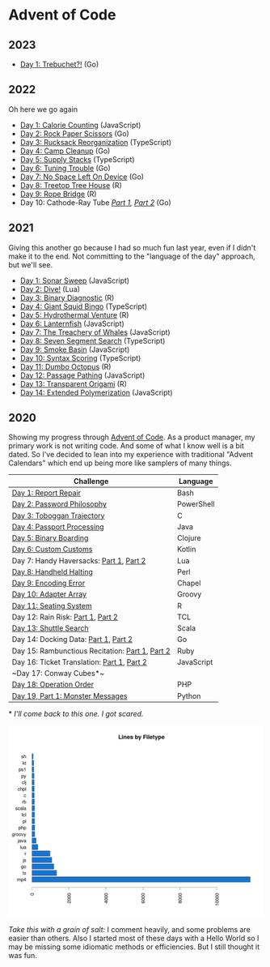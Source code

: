 # Advent of Code

## 2023

- [Day 1: Trebuchet?!](2023/01/trebuchet.go) (Go)

## 2022

Oh here we go again

- [Day 1: Calorie Counting](2022/01/calorieCounting.js) (JavaScript)
- [Day 2: Rock Paper Scissors](2022/02/rock_paper_scissors.go) (Go)
- [Day 3: Rucksack Reorganization](2022/03/src/index.ts) (TypeScript)
- [Day 4: Camp Cleanup](2022/04/camp_cleanup.go) (Go)
- [Day 5: Supply Stacks](2022/05/src/index.ts) (TypeScript)
- [Day 6: Tuning Trouble](2022/06/tuning_trouble.go) (Go)
- [Day 7: No Space Left On Device](2022/07/disk_space.go) (Go)
- [Day 8: Treetop Tree House](2022/08/treetops.r) (R)
- [Day 9: Rope Bridge](2022/09/rope.r) (R)
- Day 10: Cathode-Ray Tube _[Part 1](2022/10/crt.go), [Part 2](2022/10/crt_two.go)_ (Go)

## 2021

Giving this another go because I had so much fun last year, even if I didn't
make it to the end. Not committing to the "language of the day" approach, but
we'll see.

- [Day 1: Sonar Sweep](2021/01/depthFinder.js) (JavaScript)
- [Day 2: Dive!](2021/02/dive.lua) (Lua)
- [Day 3: Binary Diagnostic](2021/03/binarydiagnostic.r) (R)
- [Day 4: Giant Squid Bingo](2021/04/src/index.ts) (TypeScript)
- [Day 5: Hydrothermal Venture](2021/05/thermalvents.r) (R)
- [Day 6: Lanternfish](2021/06/multifish.js) (JavaScript)
- [Day 7: The Treachery of Whales](2021/07/crabs.js) (JavaScript)
- [Day 8: Seven Segment Search](2021/08/src/index.ts) (TypeScript)
- [Day 9: Smoke Basin](2021/09/smoke.js) (JavaScript)
- [Day 10: Syntax Scoring](2021/10/src/index.ts) (TypeScript)
- [Day 11: Dumbo Octopus](2021/11/octopus.r) (R)
- [Day 12: Passage Pathing](2021/12/caving.js) (JavaScript)
- [Day 13: Transparent Origami](2021/13/origami.r) (R)
- [Day 14: Extended Polymerization](2021/14/polymer.js) (JavaScript)

## 2020

Showing my progress through [Advent of Code](https://adventofcode.com/2020). As
a product manager, my primary work is not writing code. And some of what I know
well is a bit dated. So I've decided to lean into my experience with traditional
"Advent Calendars" which end up being more like samplers of many things.

| Challenge                                                       | Language   |
|-----------------------------------------------------------------|------------|
| [Day 1: Report Repair](2020/01/expense_report.sh)               | Bash       |
| [Day 2: Password Philosophy](2020/02/password_validator.ps1)    | PowerShell |
| [Day 3: Toboggan Trajectory](2020/03/avoid_trees.c)             | C          |
| [Day 4: Passport Processing](2020/04/PassportScanner.java)      | Java       |
| [Day 5: Binary Boarding](2020/05/pass_parser.clj)               | Clojure    |
| [Day 6: Custom Customs](2020/06/CustomsPrep.kt)                 | Kotlin     |
| Day 7: Handy Haversacks: [Part 1](2020/07/LuggageCombos.lua), [Part 2](2020/07/LuggageCombosTwo.lua) | Lua |
| [Day 8: Handheld Halting](2020/08/videogame.pl)                 | Perl       |
| [Day 9: Encoding Error](2020/09/encoding_error.chpl)            | Chapel     |
| [Day 10: Adapter Array](2020/10/ChargerConundrum.groovy)        | Groovy     |
| [Day 11: Seating System](2020/11/seatshuffling.r)               | R          |
| Day 12: Rain Risk: [Part 1](2020/12/navigate.tcl), [Part 2](2020/12/navigate_two.tcl) | TCL |
| [Day 13: Shuttle Search](2020/13/busdepot.scala)                | Scala      |
| Day 14: Docking Data: [Part 1](2020/14/dockingprocedures.go), [Part 2](2020/14/dockingprocedurestwo.go) | Go |
| Day 15: Rambunctious Recitation: [Part 1](2020/15/memory_game.rb), [Part 2](2020/15/memory_game_two.rb) | Ruby |
| Day 16: Ticket Translation: [Part 1](2020/16/ticketing.js), [Part 2](2020/16/ticketing_two.js) | JavaScript |
| ~Day 17: Conway Cubes*~                                         |            |
| [Day 18: Operation Order](2020/18/homework.php)                 | PHP        |
| [Day 19, Part 1: Monster Messages](2020/19/message_decoder.py)  | Python     |
\* _I'll come back to this one. I got scared._

![Lines by filetype](stats.png)

_Take this with a grain of salt:_ I comment heavily, and some problems are
easier than others. Also I started most of these days with a Hello World so I
may be missing some idiomatic methods or efficiencies. But I still thought it
was fun.
